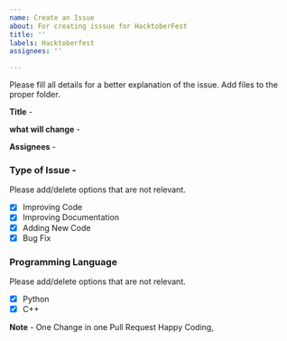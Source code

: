 ```yaml
---
name: Create an Issue
about: For creating isssue for HacktoberFest
title: ''
labels: Hacktoberfest
assignees: ''

---
```

Please fill all details for a better explanation of the issue. Add files to the proper folder. 

**Title** -

**what will change** -

**Assignees** -

### Type of Issue -

Please add/delete options that are not relevant.

- [x] Improving Code
- [x] Improving Documentation
- [x] Adding New Code
- [x] Bug Fix

### Programming Language

Please add/delete options that are not relevant.

- [x] Python
- [x] C++

**Note** - One Change in one Pull Request
Happy Coding,
